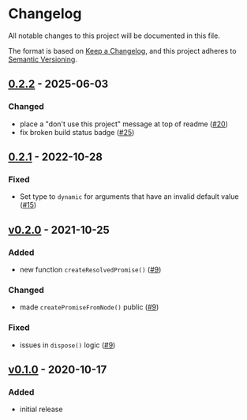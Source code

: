 # Changelog
All notable changes to this project will be documented in this file.

The format is based on [Keep a Changelog](https://keepachangelog.com/en/1.0.0/),
and this project adheres to [Semantic Versioning](https://semver.org/spec/v2.0.0.html).



## [0.2.2](https://github.com/rokucommunity/roku-promise/compare/0.2.1...v0.2.2) - 2025-06-03
### Changed
 - place a "don't use this project" message at top of readme ([#20](https://github.com/rokucommunity/roku-promise/pull/20))
 - fix broken build status badge ([#25](https://github.com/rokucommunity/roku-promise/pull/25))



## [0.2.1](https://github.com/rokucommunity/roku-promise/compare/v0.2.0...0.2.1) - 2022-10-28
### Fixed
 - Set type to `dynamic` for arguments that have an invalid default value ([#15](https://github.com/rokucommunity/roku-promise/pull/15))



## [v0.2.0](https://github.com/rokucommunity/roku-promise/compare/v0.1.0...v0.2.0) - 2021-10-25
### Added
 - new function `createResolvedPromise()` ([#9](https://github.com/rokucommunity/roku-promise/pull/9))
### Changed
 - made `createPromiseFromNode()` public ([#9](https://github.com/rokucommunity/roku-promise/pull/9))
### Fixed
 - issues in `dispose()` logic ([#9](https://github.com/rokucommunity/roku-promise/pull/9))



## [v0.1.0](https://github.com/rokucommunity/roku-promise/compare/84f88abf9c2e23086c9067820f6da7258fe97af5...v0.1.0) - 2020-10-17
### Added
 - initial release

